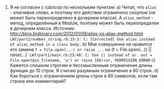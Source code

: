 1) Я не согласен с rubocop по нескольким пунктам:
    a) Читал, что `alias` - ключевое слово, и поэтому его действие ограничено скоупом
        (не может быть переопределено в дочернем классе). А `alias_method` - метод, определённый в Module,
        поэтому может быть переопределен в дочернем классе.
        Источник: http://blog.bigbinary.com/2012/01/08/alias-vs-alias-method.html
        `LW7/part2/number_string.rb:15:3: C: [Corrected] Use alias instead of alias_method in a class body.`
    b) Мне совершенно не нравится его замена `f = File.open(...) or raise ...` на (f = File.open(...)) || raise(...)`
        ```
        LW7/part1/main.rb:23:40: C: Use || instead of or.
        out = File.open(@in_filename, 'w') or raise IOError, PERMISSION_ERROR
        ```
    c) Кажется слишком строгим и бессмысленным ограничение длины функции до 10 строк.
        Я считаю разумным ограничение в 60 строк.
    d) Как бороться с ограничением длины строк в 80 символов, если там строка или комментарий?

